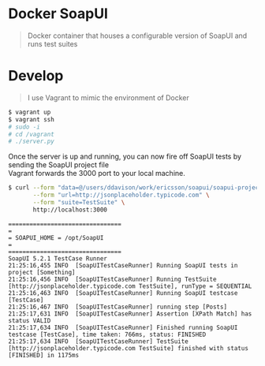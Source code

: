 # Docker SoapUI

> Docker container that houses a configurable version of SoapUI and runs test suites


# Develop

> I use Vagrant to mimic the environment of Docker

```bash
$ vagrant up
$ vagrant ssh
# sudo -i
# cd /vagrant
# ./server.py
```

Once the server is up and running, you can now fire off SoapUI tests by sending the SoapUI project file  
Vagrant forwards the 3000 port to your local machine.

```sh
$ curl --form "data=@/users/ddavison/work/ericsson/soapui/soapui-project.xml" \
       --form "url=http://jsonplaceholder.typicode.com" \
       --form "suite=TestSuite" \
       http://localhost:3000
```

```
================================
=
= SOAPUI_HOME = /opt/SoapUI
=
================================
SoapUI 5.2.1 TestCase Runner
21:25:16,455 INFO  [SoapUITestCaseRunner] Running SoapUI tests in project [Something]
21:25:16,456 INFO  [SoapUITestCaseRunner] Running TestSuite [http://jsonplaceholder.typicode.com TestSuite], runType = SEQUENTIAL
21:25:16,463 INFO  [SoapUITestCaseRunner] Running SoapUI testcase [TestCase]
21:25:16,467 INFO  [SoapUITestCaseRunner] running step [Posts]
21:25:17,631 INFO  [SoapUITestCaseRunner] Assertion [XPath Match] has status VALID
21:25:17,634 INFO  [SoapUITestCaseRunner] Finished running SoapUI testcase [TestCase], time taken: 766ms, status: FINISHED
21:25:17,634 INFO  [SoapUITestCaseRunner] TestSuite [http://jsonplaceholder.typicode.com TestSuite] finished with status [FINISHED] in 1175ms
```
